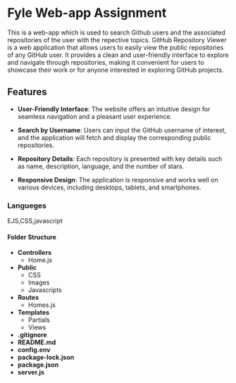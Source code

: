 # **Fyle Web-app Assignment**
This is a web-app which is used to search Github users and the associated repositories of the user with the repective topics.
GitHub Repository Viewer is a web application that allows users to easily view the public repositories of any GitHub user. It provides a clean and user-friendly interface to explore and navigate through repositories, making it convenient for users to showcase their work or for anyone interested in exploring GitHub projects.

## **Features**
* **User-Friendly Interface**: The website offers an intuitive design for seamless navigation and a pleasant user experience.

* **Search by Username**: Users can input the GitHub username of interest, and the application will fetch and display the corresponding public repositories.

* **Repository Details**: Each repository is presented with key details such as name, description, language, and the number of stars.

* **Responsive Design**: The application is responsive and works well on various devices, including desktops, tablets, and smartphones.

### **Langueges** 
EJS,CSS,javascript

#### **Folder Structure**

* **Controllers**
  * Home.js
* **Public**
  * CSS
  * Images
  * Javascripts
* **Routes**
  * Homes.js
* **Templates**
  * Partials
  * Views 
* **.gitignore**
* **README.md**
* **config.env**
* **package-lock.json**
* **package.json**
* **server.js**

